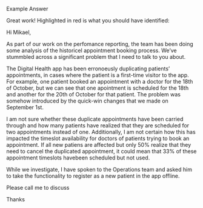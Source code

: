 Example Answer

Great work! Highlighted in red is what you should have identified:

Hi Mikael,

As part of our work on the perfomance reporting, the team has been doing some analysis of the historicel appointment booking process. We’ve stummbled across a significant problem that I need to talk to you about.

The Digital Health app has been erronoeusly duplicating patients’ appointments, in cases where the patient is a first-time visitor to the app. For example, one patient booked an appointment with a doctor for the 18th of October, but we can see that one apointment is scheduled for the 18th and another for the 20th of October for that patient. The problem was somehow introduced by the quick-win changes that we made on September 1st.

I am not sure whether these duplicate appointments have been carried through and how many patients have realized that they are scheduled for two appointments instead of one. Additionally, I am not certain how this has impacted the timeslot availability for doctors of patients trying to book an appointment. If all new patiens are affected but only 50% realize that they need to cancel the duplicated appointment, it could mean that 33% of these appointment timeslots havebeen scheduled but not used.

While we investigate, I have spoken to the Operations team and asked him to take the functionality to register as a new patient in the app offline.

Please call me to discuss

Thanks

